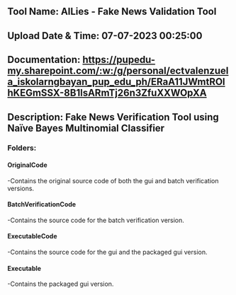 ## Tool Name: AILies - Fake News Validation Tool
## Upload Date & Time: 07-07-2023 00:25:00
## Documentation: https://pupedu-my.sharepoint.com/:w:/g/personal/ectvalenzuela_iskolarngbayan_pup_edu_ph/ERaA11JWmtROlhKEGmSSX-8B1lsARmTj26n3ZfuXXWOpXA
## Description: Fake News Verification Tool using Naïve Bayes Multinomial Classifier

### Folders:
#### OriginalCode
-Contains the original source code of both the gui and batch verification versions.
#### BatchVerificationCode
-Contains the source code for the batch verification version.
#### ExecutableCode
-Contains the source code for the gui and the packaged gui version.
#### Executable
-Contains the packaged gui version.

